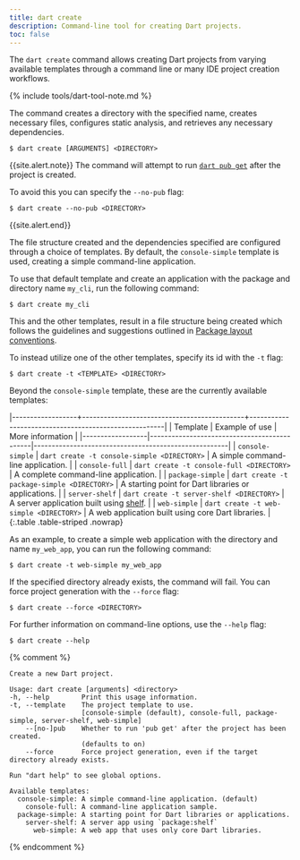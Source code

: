 ```yaml
---
title: dart create
description: Command-line tool for creating Dart projects.
toc: false
---
```


The `dart create` command allows creating Dart projects
from varying available templates through a command line
or many IDE project creation workflows.

{% include tools/dart-tool-note.md %}

The command creates a directory with the specified name, 
creates necessary files, configures static analysis, 
and retrieves any necessary dependencies.

```terminal
$ dart create [ARGUMENTS] <DIRECTORY>
```

{{site.alert.note}}
  The command will attempt to run [`dart pub get`](/tools/pub/cmd/pub-get) 
  after the project is created.

  To avoid this you can specify the `--no-pub` flag:

  ```terminal
  $ dart create --no-pub <DIRECTORY>
  ```
{{site.alert.end}}

The file structure created and the dependencies specified
are configured through a choice of templates. By default, 
the `console-simple` template is used, 
creating a simple command-line application.

To use that default template and create an application with
the package and directory name `my_cli`, run the following command:

```terminal
$ dart create my_cli
```

This and the other templates, result in a file structure being created
which follows the guidelines and suggestions
outlined in [Package layout conventions](/tools/pub/package-layout).

To instead utilize one of the other templates, 
specify its id with the `-t` flag:

```terminal
$ dart create -t <TEMPLATE> <DIRECTORY>
```

Beyond the `console-simple` template, these are the currently available
templates:

|------------------+---------------------------------------------+------------------------------------------------------|
| Template         | Example of use                              | More information                                     |
|------------------|---------------------------------------------|------------------------------------------------------|
| `console-simple` | `dart create -t console-simple <DIRECTORY>` | A simple command-line application.                   |
| `console-full`   | `dart create -t console-full <DIRECTORY>`   | A complete command-line application.                 |
| `package-simple` | `dart create -t package-simple <DIRECTORY>` | A starting point for Dart libraries or applications. |
| `server-shelf`   | `dart create -t server-shelf <DIRECTORY>`   | A server application built using [shelf][].          |
| `web-simple`     | `dart create -t web-simple <DIRECTORY>`     | A web application built using core Dart libraries.   |
{:.table .table-striped .nowrap}

[shelf]: {{site.pub-pkg}}/shelf

As an example, to create a simple web application
with the directory and name `my_web_app`,
you can run the following command:

```terminal
$ dart create -t web-simple my_web_app
```

If the specified directory already exists, the command will fail. 
You can force project generation with the `--force` flag:

```terminal
$ dart create --force <DIRECTORY>
```

For further information on command-line options, use the `--help` flag:

```terminal
$ dart create --help
```

{% comment %}
```
Create a new Dart project.

Usage: dart create [arguments] <directory>
-h, --help        Print this usage information.
-t, --template    The project template to use.
                  [console-simple (default), console-full, package-simple, server-shelf, web-simple]
    --[no-]pub    Whether to run 'pub get' after the project has been created.
                  (defaults to on)
    --force       Force project generation, even if the target directory already exists.

Run "dart help" to see global options.

Available templates:
  console-simple: A simple command-line application. (default)
    console-full: A command-line application sample.
  package-simple: A starting point for Dart libraries or applications.
    server-shelf: A server app using `package:shelf`
      web-simple: A web app that uses only core Dart libraries.

```
{% endcomment %}
